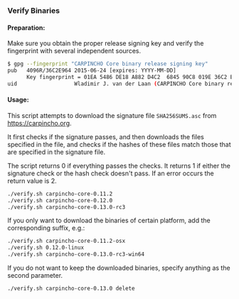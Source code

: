 ### Verify Binaries

#### Preparation:

Make sure you obtain the proper release signing key and verify the fingerprint with several independent sources.

```sh
$ gpg --fingerprint "CARPINCHO Core binary release signing key"
pub   4096R/36C2E964 2015-06-24 [expires: YYYY-MM-DD]
      Key fingerprint = 01EA 5486 DE18 A882 D4C2  6845 90C8 019E 36C2 E964
uid                  Wladimir J. van der Laan (CARPINCHO Core binary release signing key) <laanwj@gmail.com>
```

#### Usage:

This script attempts to download the signature file `SHA256SUMS.asc` from https://carpincho.org.

It first checks if the signature passes, and then downloads the files specified in the file, and checks if the hashes of these files match those that are specified in the signature file.

The script returns 0 if everything passes the checks. It returns 1 if either the signature check or the hash check doesn't pass. If an error occurs the return value is 2.


```sh
./verify.sh carpincho-core-0.11.2
./verify.sh carpincho-core-0.12.0
./verify.sh carpincho-core-0.13.0-rc3
```

If you only want to download the binaries of certain platform, add the corresponding suffix, e.g.:

```sh
./verify.sh carpincho-core-0.11.2-osx
./verify.sh 0.12.0-linux
./verify.sh carpincho-core-0.13.0-rc3-win64
```

If you do not want to keep the downloaded binaries, specify anything as the second parameter.

```sh
./verify.sh carpincho-core-0.13.0 delete
```
